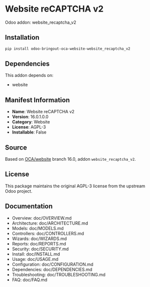 # Website reCAPTCHA v2

Odoo addon: website_recaptcha_v2

## Installation

```bash
pip install odoo-bringout-oca-website-website_recaptcha_v2
```

## Dependencies

This addon depends on:
- website

## Manifest Information

- **Name**: Website reCAPTCHA v2
- **Version**: 16.0.1.0.0
- **Category**: Website
- **License**: AGPL-3
- **Installable**: False

## Source

Based on [OCA/website](https://github.com/OCA/website) branch 16.0, addon `website_recaptcha_v2`.

## License

This package maintains the original AGPL-3 license from the upstream Odoo project.

## Documentation

- Overview: doc/OVERVIEW.md
- Architecture: doc/ARCHITECTURE.md
- Models: doc/MODELS.md
- Controllers: doc/CONTROLLERS.md
- Wizards: doc/WIZARDS.md
- Reports: doc/REPORTS.md
- Security: doc/SECURITY.md
- Install: doc/INSTALL.md
- Usage: doc/USAGE.md
- Configuration: doc/CONFIGURATION.md
- Dependencies: doc/DEPENDENCIES.md
- Troubleshooting: doc/TROUBLESHOOTING.md
- FAQ: doc/FAQ.md
